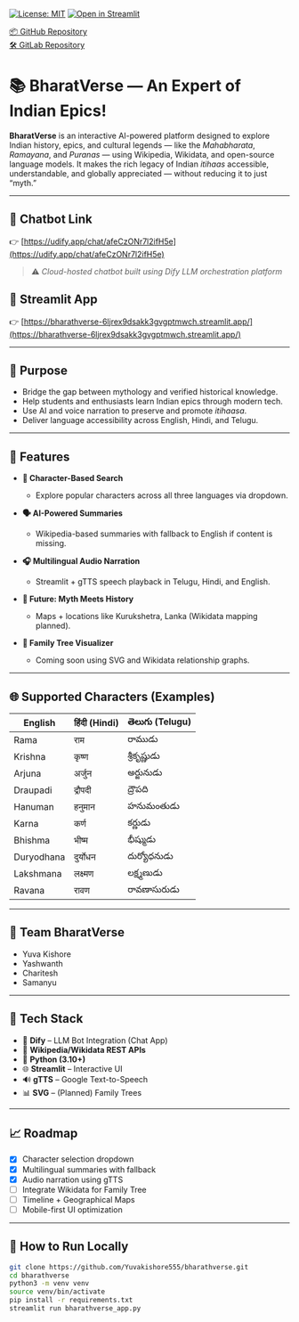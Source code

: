 [![License: MIT](https://img.shields.io/badge/License-MIT-yellow.svg)](./LICENSE)
[![Open in Streamlit](https://static.streamlit.io/badges/streamlit_badge_black_white.svg)](https://bharathverse-6ljrex9dsakk3gvgptmwch.streamlit.app/)

[📦 GitHub Repository](https://github.com/Yuvakishore555/bharathverse)  
[🛠 GitLab Repository](https://code.swecha.org/soai2025/soai-hackathon/Bharathverse)

# 📚 BharatVerse — An Expert of Indian Epics!

**BharatVerse** is an interactive AI-powered platform designed to explore Indian history, epics, and cultural legends — like the *Mahabharata*, *Ramayana*, and *Puranas* — using Wikipedia, Wikidata, and open-source language models. It makes the rich legacy of Indian *itihaas* accessible, understandable, and globally appreciated — without reducing it to just “myth.”

---

## 🔗 Chatbot Link  
👉 [https://udify.app/chat/afeCzONr7l2ifH5e](https://udify.app/chat/afeCzONr7l2ifH5e)

> ⚠️ *Cloud-hosted chatbot built using Dify LLM orchestration platform*

## 🔗 Streamlit App  
👉 [https://bharathverse-6ljrex9dsakk3gvgptmwch.streamlit.app/](https://bharathverse-6ljrex9dsakk3gvgptmwch.streamlit.app/)

---

## 🎯 Purpose

- Bridge the gap between mythology and verified historical knowledge.
- Help students and enthusiasts learn Indian epics through modern tech.
- Use AI and voice narration to preserve and promote *itihaasa*.
- Deliver language accessibility across English, Hindi, and Telugu.

---

## 🧠 Features

- **🧬 Character-Based Search**
  - Explore popular characters across all three languages via dropdown.

- **🗣️ AI-Powered Summaries**
  - Wikipedia-based summaries with fallback to English if content is missing.

- **🎧 Multilingual Audio Narration**
  - Streamlit + gTTS speech playback in Telugu, Hindi, and English.

- **📍 Future: Myth Meets History**
  - Maps + locations like Kurukshetra, Lanka (Wikidata mapping planned).

- **🌳 Family Tree Visualizer**
  - Coming soon using SVG and Wikidata relationship graphs.

---

## 🌐 Supported Characters (Examples)

| English     | हिंदी (Hindi) | తెలుగు (Telugu)   |
|-------------|---------------|--------------------|
| Rama        | राम           | రాముడు             |
| Krishna     | कृष्ण         | శ్రీకృష్ణుడు       |
| Arjuna      | अर्जुन        | అర్జునుడు           |
| Draupadi    | द्रौपदी       | ద్రౌపది            |
| Hanuman     | हनुमान        | హనుమంతుడు         |
| Karna       | कर्ण          | కర్ణుడు            |
| Bhishma     | भीष्म         | భీష్ముడు           |
| Duryodhana  | दुर्योधन      | దుర్యోధనుడు       |
| Lakshmana   | लक्ष्मण        | లక్ష్మణుడు          |
| Ravana      | रावण          | రావణాసురుడు        |

---

## 👥 Team BharatVerse

- Yuva Kishore  
- Yashwanth  
- Charitesh 
- Samanyu  

---

## 🚀 Tech Stack

- 🧠 **Dify** – LLM Bot Integration (Chat App)
- 📄 **Wikipedia/Wikidata REST APIs**
- 🐍 **Python (3.10+)**
- 🌐 **Streamlit** – Interactive UI
- 🔊 **gTTS** – Google Text-to-Speech
- 📊 **SVG** – (Planned) Family Trees

---

## 📈 Roadmap

- [x] Character selection dropdown
- [x] Multilingual summaries with fallback
- [x] Audio narration using gTTS
- [ ] Integrate Wikidata for Family Tree
- [ ] Timeline + Geographical Maps
- [ ] Mobile-first UI optimization

---

## 🧪 How to Run Locally

```bash
git clone https://github.com/Yuvakishore555/bharathverse.git
cd bharathverse
python3 -m venv venv
source venv/bin/activate
pip install -r requirements.txt
streamlit run bharathverse_app.py
